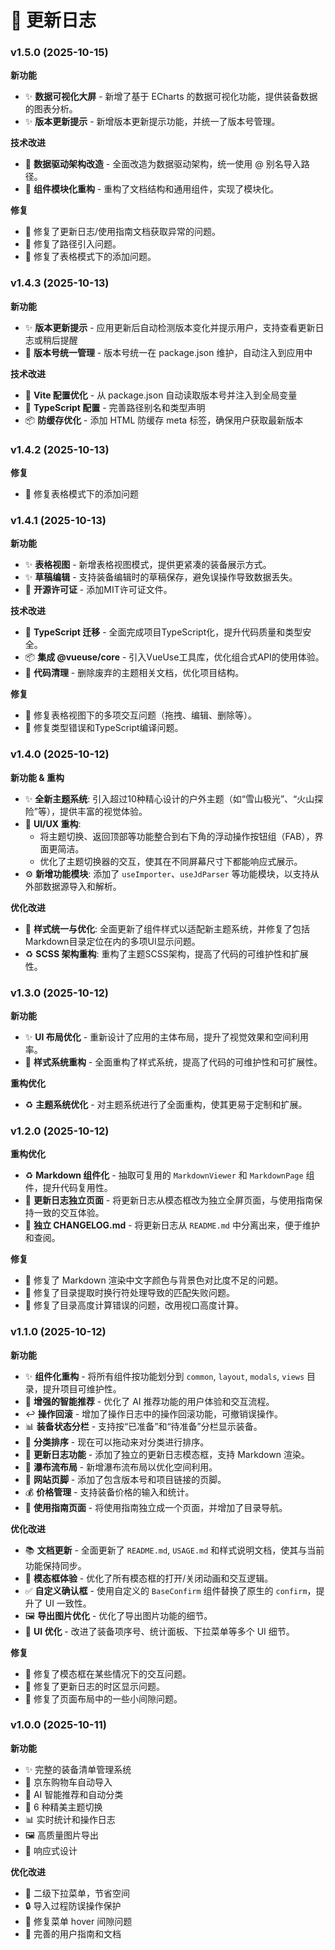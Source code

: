 # 📝 更新日志

### v1.5.0 (2025-10-15)

**新功能**
- ✨ **数据可视化大屏** - 新增了基于 ECharts 的数据可视化功能，提供装备数据的图表分析。
- ✨ **版本更新提示** - 新增版本更新提示功能，并统一了版本号管理。

**技术改进**
- 🔧 **数据驱动架构改造** - 全面改造为数据驱动架构，统一使用 @ 别名导入路径。
- 🔧 **组件模块化重构** - 重构了文档结构和通用组件，实现了模块化。

**修复**
- 🐛 修复了更新日志/使用指南文档获取异常的问题。
- 🐛 修复了路径引入问题。
- 🐛 修复了表格模式下的添加问题。

### v1.4.3 (2025-10-13)

**新功能**
- ✨ **版本更新提示** - 应用更新后自动检测版本变化并提示用户，支持查看更新日志或稍后提醒
- 🎯 **版本号统一管理** - 版本号统一在 package.json 维护，自动注入到应用中

**技术改进**
- 🔧 **Vite 配置优化** - 从 package.json 自动读取版本号并注入到全局变量
- 🔧 **TypeScript 配置** - 完善路径别名和类型声明
- 📦 **防缓存优化** - 添加 HTML 防缓存 meta 标签，确保用户获取最新版本

### v1.4.2 (2025-10-13)

**修复**
- 🐛 修复表格模式下的添加问题

### v1.4.1 (2025-10-13)

**新功能**
- ✨ **表格视图** - 新增表格视图模式，提供更紧凑的装备展示方式。
- ✨ **草稿编辑** - 支持装备编辑时的草稿保存，避免误操作导致数据丢失。
- 📄 **开源许可证** - 添加MIT许可证文件。

**技术改进**
- 🔧 **TypeScript 迁移** - 全面完成项目TypeScript化，提升代码质量和类型安全。
- 📦 **集成 @vueuse/core** - 引入VueUse工具库，优化组合式API的使用体验。
- 🧹 **代码清理** - 删除废弃的主题相关文档，优化项目结构。

**修复**
- 🐛 修复表格视图下的多项交互问题（拖拽、编辑、删除等）。
- 🐛 修复类型错误和TypeScript编译问题。

### v1.4.0 (2025-10-12)

**新功能 & 重构**
- ✨ **全新主题系统**: 引入超过10种精心设计的户外主题（如“雪山极光”、“火山探险”等），提供丰富的视觉体验。
- 🎨 **UI/UX 重构**:
    - 将主题切换、返回顶部等功能整合到右下角的浮动操作按钮组（FAB），界面更简洁。
    - 优化了主题切换器的交互，使其在不同屏幕尺寸下都能响应式展示。
- ⚙️ **新增功能模块**: 添加了 `useImporter`、`useJdParser` 等功能模块，以支持从外部数据源导入和解析。

**优化改进**
- 💅 **样式统一与优化**: 全面更新了组件样式以适配新主题系统，并修复了包括Markdown目录定位在内的多项UI显示问题。
- ♻️ **SCSS 架构重构**: 重构了主题SCSS架构，提高了代码的可维护性和扩展性。

### v1.3.0 (2025-10-12)

**新功能**
- ✨ **UI 布局优化** - 重新设计了应用的主体布局，提升了视觉效果和空间利用率。
- 🎨 **样式系统重构** - 全面重构了样式系统，提高了代码的可维护性和可扩展性。

**重构优化**
- ♻️ **主题系统优化** - 对主题系统进行了全面重构，使其更易于定制和扩展。

### v1.2.0 (2025-10-12)

**重构优化**
- ♻️ **Markdown 组件化** - 抽取可复用的 `MarkdownViewer` 和 `MarkdownPage` 组件，提升代码复用性。
- 📄 **更新日志独立页面** - 将更新日志从模态框改为独立全屏页面，与使用指南保持一致的交互体验。
- 📑 **独立 CHANGELOG.md** - 将更新日志从 `README.md` 中分离出来，便于维护和查阅。

**修复**
- 🐛 修复了 Markdown 渲染中文字颜色与背景色对比度不足的问题。
- 🐛 修复了目录提取时换行符处理导致的匹配失败问题。
- 🐛 修复了目录高度计算错误的问题，改用视口高度计算。

### v1.1.0 (2025-10-12)

**新功能**
- ✨ **组件化重构** - 将所有组件按功能划分到 `common`, `layout`, `modals`, `views` 目录，提升项目可维护性。
- 🧠 **增强的智能推荐** - 优化了 AI 推荐功能的用户体验和交互流程。
- ↩️ **操作回滚** - 增加了操作日志中的操作回滚功能，可撤销误操作。
- 📊 **装备状态分栏** - 支持按“已准备”和“待准备”分栏显示装备。
- 🔀 **分类排序** - 现在可以拖动来对分类进行排序。
- 📰 **更新日志功能** - 添加了独立的更新日志模态框，支持 Markdown 渲染。
- 🌊 **瀑布流布局** - 新增瀑布流布局以优化空间利用。
- 🦶 **网站页脚** - 添加了包含版本号和项目链接的页脚。
- 💰 **价格管理** - 支持装备价格的输入和统计。
- 📖 **使用指南页面** - 将使用指南独立成一个页面，并增加了目录导航。

**优化改进**
- 📚 **文档更新** - 全面更新了 `README.md`, `USAGE.md` 和样式说明文档，使其与当前功能保持同步。
- 🎨 **模态框体验** - 优化了所有模态框的打开/关闭动画和交互逻辑。
- ✅ **自定义确认框** - 使用自定义的 `BaseConfirm` 组件替换了原生的 `confirm`，提升了 UI 一致性。
- 🖼️ **导出图片优化** - 优化了导出图片功能的细节。
- 💅 **UI 优化** - 改进了装备项序号、统计面板、下拉菜单等多个 UI 细节。

**修复**
- 🐛 修复了模态框在某些情况下的交互问题。
- 🐛 修复了更新日志的时区显示问题。
- 🐛 修复了页面布局中的一些小间隙问题。

### v1.0.0 (2025-10-11)

**新功能**
- ✨ 完整的装备清单管理系统
- 🛒 京东购物车自动导入
- 🤖 AI 智能推荐和自动分类
- 🎨 6 种精美主题切换
- 📊 实时统计和操作日志
- 🖼️ 高质量图片导出
- 📱 响应式设计

**优化改进**
- 🎯 二级下拉菜单，节省空间
- 🔒 导入过程防误操作保护
- 🐛 修复菜单 hover 间隙问题
- 📖 完善的用户指南和文档
